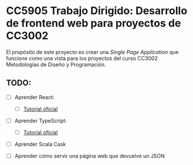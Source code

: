# CC5905 Trabajo Dirigido: Desarrollo de frontend web para proyectos de CC3002

El propósito de este proyecto es crear una *Single Page Application* que funcione como una
vista para los proyectos del curso CC3002 Metodologías de Diseño y Programación.

## TODO:

- [ ] Aprender React:
  - [ ] [Tutorial oficial](https://reactjs.org/tutorial/tutorial.html)

- [ ] Aprender TypeScript:
  - [ ] [Tutorial oficial](https://www.typescriptlang.org/docs/handbook/typescript-in-5-minutes.html)

- [ ] Aprender Scala Cask

- [ ] Aprender cómo servir una página web que devuelve un JSON